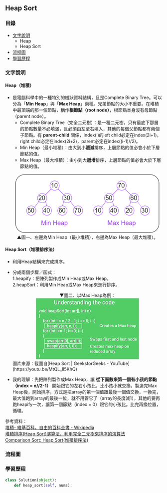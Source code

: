 ## Heap Sort
### 目錄
* [文字說明](#文字說明)
   * Heap
   * Heap Sort
* [流程圖](#流程圖)
* [學習歷程](#學習歷程)
### 文字說明
#### Heap（堆積）
* 是電腦科學中的一種特別的樹狀資料結構，且是Complete Binary Tree。可以分為「**Min Heap**」與「**Max Heap**」兩種。兄弟節點的大小不重要。在堆積中最頂端的那一個節點，稱作**根節點（root node）**，根節點本身沒有母節點（parent node）。    
    * Complete Binary Tree（完全二元樹）：是一種二元樹，只有最底下那層的節點數量不必填滿，且必須由左至右填入，其他的每個父節點都有兩個子節點。有 **parent-child** 關係，index(i)的left child必定在index(2i+1)，right child必定在index(2i+2)，parent必定在index((i-1)//2)。
    * Min Heap（最小堆積）：由大到小**遞減**排序，上層節點的值必會小於下層節點的值。    
    * Max Heap（最大堆積）：由小到大**遞增**排序，上層節點的值必會大於下層節點的值。    
    <br />
    <div align=center><img src="https://github.com/ChengShaoChi/Learning-Note/blob/master/Image/Min%EF%BC%8FMax%20Heap.png?raw=true"/></div>    
    <div align=center>▲圖一、左邊為Min Heap（最小堆積），右邊為Max Heap（最大堆積）。</div>     

#### Heap Sort（堆積排序法）
* 利用Heap結構來完成排序。
* 分成兩個步驟／函式：    
   1.heapify：把陣列製作成Min Heap或Max Heap。    
   2.heapSort：利用Min Heap或Max Heap來進行排序。    
   
   <div align=center>▼圖二、以Max Heap為例：</div>    
   <div align=center><img src="https://github.com/ChengShaoChi/Learning-Note/blob/master/Image/HeapSortUnderstandingtheCode.png?raw=true"/></div>    
   圖片來源：截圖自[Heap Sort | GeeksforGeeks - YouTube](https://youtu.be/MtQL_ll5KhQ)    
* 我的理解：先把陣列製作成Max Heap，讓 **從下面數來第一個有小孩的節點（index = n//2-1）** 開始跟它的左右小孩比，比小孩小就交換，製造完Max Heap後，開始排序，方式是把array的第一個值跟最後一個值交換，一換完，最大值跑到array的最後一位，就不用管它了（array的長度減1），其他的要再跑heapify一次，讓第一個節點（index = 0）跟它的小孩比。比完再換位置，循環。
   
參考資料：    
[堆積- 維基百科，自由的百科全書 - Wikipedia](https://zh.wikipedia.org/wiki/%E5%A0%86%E7%A9%8D)    
[堆積排序(Heap Sort)演算法，利用完全二元樹來排序的演算法](https://magiclen.org/heap-sort/)   
[Comparison Sort: Heap Sort(堆積排序法)](http://alrightchiu.github.io/SecondRound/comparison-sort-heap-sortdui-ji-pai-xu-fa.html)
### 流程圖
### 學習歷程
```Python
class Solution(object):
    def heap_sort(self, nums):
